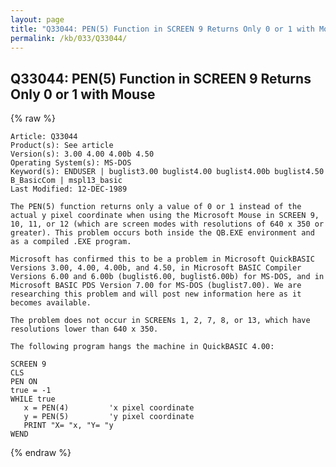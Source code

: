 ```yaml
---
layout: page
title: "Q33044: PEN(5) Function in SCREEN 9 Returns Only 0 or 1 with Mouse"
permalink: /kb/033/Q33044/
---
```


## Q33044: PEN(5) Function in SCREEN 9 Returns Only 0 or 1 with Mouse

{% raw %}

	Article: Q33044
	Product(s): See article
	Version(s): 3.00 4.00 4.00b 4.50
	Operating System(s): MS-DOS
	Keyword(s): ENDUSER | buglist3.00 buglist4.00 buglist4.00b buglist4.50 B_BasicCom | mspl13_basic
	Last Modified: 12-DEC-1989
	
	The PEN(5) function returns only a value of 0 or 1 instead of the
	actual y pixel coordinate when using the Microsoft Mouse in SCREEN 9,
	10, 11, or 12 (which are screen modes with resolutions of 640 x 350 or
	greater). This problem occurs both inside the QB.EXE environment and
	as a compiled .EXE program.
	
	Microsoft has confirmed this to be a problem in Microsoft QuickBASIC
	Versions 3.00, 4.00, 4.00b, and 4.50, in Microsoft BASIC Compiler
	Versions 6.00 and 6.00b (buglist6.00, buglist6.00b) for MS-DOS, and in
	Microsoft BASIC PDS Version 7.00 for MS-DOS (buglist7.00). We are
	researching this problem and will post new information here as it
	becomes available.
	
	The problem does not occur in SCREENs 1, 2, 7, 8, or 13, which have
	resolutions lower than 640 x 350.
	
	The following program hangs the machine in QuickBASIC 4.00:
	
	SCREEN 9
	CLS
	PEN ON
	true = -1
	WHILE true
	   x = PEN(4)         'x pixel coordinate
	   y = PEN(5)         'y pixel coordinate
	   PRINT "X= "x, "Y= "y
	WEND

{% endraw %}
